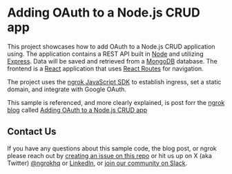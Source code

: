 # Adding OAuth to a Node.js CRUD app
This project showcases how to add OAuth to a Node.js CRUD application using. The application contains a REST API built in [Node](https://nodejs.org/en) and utilizing [Express](https://expressjs.com/). Data will be saved and retrieved from a [MongoDB](https://www.mongodb.com/docs/manual/installation/) database. The frontend is a [React](https://react.dev) application that uses [React Routes](https://reactrouter.com/en/main) for navigation.

The project uses the [ngrok JavaScript SDK](https://github.com/ngrok/ngrok-javascript) to establish ingress, set a static domain, and integrate with Google OAuth.

This sample is referenced, and more clearly explained, is post forr the [ngrok blog](https://ngrok.com/blog) called [Adding OAuth to a Node.js CRUD app](https://ngrok.com/blog-post/nodejs-crud-app-oauth-tutorial)

## Contact Us
If you have any questions about this sample code, the blog post, or ngrok please reach out by [creating an issue on this repo](https://github.com/ngrok-samples/javascript-crud-app/issues/new) or hit us up on X (aka Twitter) [@ngrokhq](https://twitter.com/ngrokHQ) or [LinkedIn](https://www.linkedin.com/company/ngrok/), or [join our community on Slack](https://ngrok.com/slack).